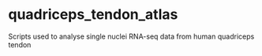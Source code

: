 # quadriceps_tendon_atlas
Scripts used to analyse single nuclei RNA-seq data from human quadriceps tendon
